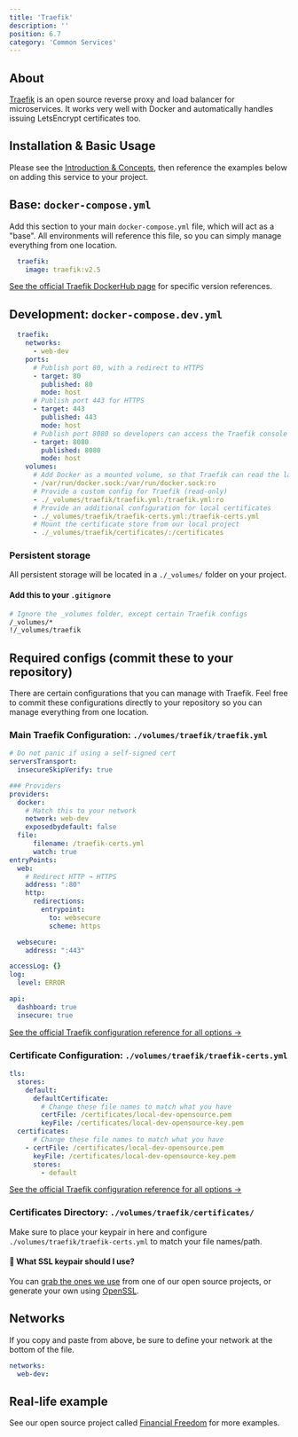 ```yaml
---
title: 'Traefik'
description: ''
position: 6.7
category: 'Common Services'
---
```

## About
[Traefik](https://traefik.io/traefik/) is an open source reverse proxy and load balancer for microservices. It works very well with Docker and automatically handles issuing LetsEncrypt certificates too.

## Installation & Basic Usage
Please see the [Introduction & Concepts](/getting-started/introduction), then reference the examples below on adding this service to your project.

## Base: `docker-compose.yml`
Add this section to your main `docker-compose.yml` file, which will act as a "base". All environments will reference this file, so you can simply manage everything from one location.
```yaml
  traefik:
    image: traefik:v2.5
```

[See the official Traefik DockerHub page](https://hub.docker.com/_/traefik/) for specific version references.

## Development: `docker-compose.dev.yml`
```yaml
  traefik:
    networks:
      - web-dev
    ports:
      # Publish port 80, with a redirect to HTTPS
      - target: 80
        published: 80
        mode: host
      # Publish port 443 for HTTPS
      - target: 443
        published: 443
        mode: host
      # Publish port 8080 so developers can access the Traefik console
      - target: 8080
        published: 8080
        mode: host
    volumes:
      # Add Docker as a mounted volume, so that Traefik can read the labels of other services (read-only)
      - /var/run/docker.sock:/var/run/docker.sock:ro
      # Provide a custom config for Traefik (read-only)
      - ./_volumes/traefik/traefik.yml:/traefik.yml:ro
      # Provide an additional configuration for local certificates
      - ./_volumes/traefik/traefik-certs.yml:/traefik-certs.yml
      # Mount the certificate store from our local project
      - ./_volumes/traefik/certificates/:/certificates
```
### Persistent storage
All persistent storage will be located in a `./_volumes/` folder on your project.
#### Add this to your `.gitignore`
```sh
# Ignore the _volumes folder, except certain Traefik configs
/_volumes/*
!/_volumes/traefik
```

## Required configs (commit these to your repository)
There are certain configurations that you can manage with Traefik. Feel free to commit these configurations directly to your repository so you can manage everything from one location.

### Main Traefik Configuration: `./volumes/traefik/traefik.yml`
```yml
# Do not panic if using a self-signed cert
serversTransport:
  insecureSkipVerify: true

### Providers
providers:
  docker:
    # Match this to your network
    network: web-dev
    exposedbydefault: false
  file:
      filename: /traefik-certs.yml
      watch: true
entryPoints:
  web:
    # Redirect HTTP → HTTPS
    address: ":80"
    http:
      redirections:
        entrypoint:
          to: websecure
          scheme: https

  websecure:
    address: ":443"

accessLog: {}
log:
  level: ERROR

api:
  dashboard: true
  insecure: true
```
[See the official Traefik configuration reference for all options →](https://doc.traefik.io/traefik/reference/static-configuration/file/)

### Certificate Configuration: `./volumes/traefik/traefik-certs.yml`
```yml
tls:
  stores:
    default:
      defaultCertificate:
        # Change these file names to match what you have
        certFile: /certificates/local-dev-opensource.pem
        keyFile: /certificates/local-dev-opensource-key.pem
  certificates:
      # Change these file names to match what you have
    - certFile: /certificates/local-dev-opensource.pem
      keyFile: /certificates/local-dev-opensource-key.pem
      stores:
        - default
```
[See the official Traefik configuration reference for all options →](https://doc.traefik.io/traefik/reference/dynamic-configuration/file/)

### Certificates Directory: `./volumes/traefik/certificates/`
Make sure to place your keypair in here and configure `./volumes/traefik/traefik-certs.yml` to match your file names/path.

#### 🔐 What SSL keypair should I use?
You can [grab the ones we use](https://github.com/serversideup/financial-freedom/tree/main/_volumes/traefik/certificates) from one of our open source projects, or generate your own using [OpenSSL](https://www.openssl.org/).

## Networks
If you copy and paste from above, be sure to define your network at the bottom of the file.

```yaml
networks:
  web-dev:
```

## Real-life example
See our open source project called [Financial Freedom](https://github.com/serversideup/financial-freedom) for more examples.